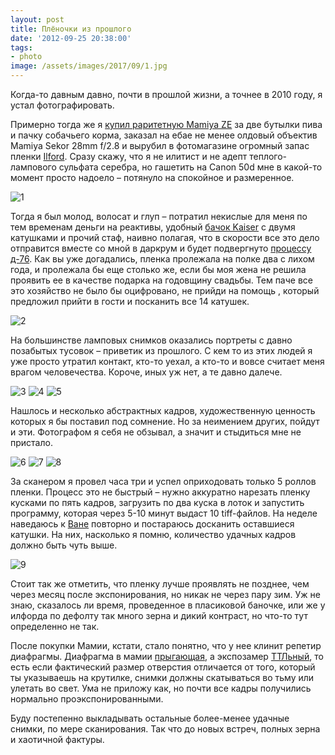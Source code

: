 ```yaml
---
layout: post
title: Плёночки из прошлого
date: '2012-09-25 20:38:00'
tags:
- photo
image: /assets/images/2017/09/1.jpg
---
```


Когда-то давным давно, почти в прошлой жизни, а точнее в 2010 году, я устал фотографировать.

Примерно тогда же я [купил раритетную Mamiya ZE](http://shouldgo.ru/the-eternal-seduction-of-autumn/ "The eternal seduction of Autumn") за две бутылки пива и пачку собачьего корма, заказал на ебае не менее олдовый объектив Mamiya Sekor 28mm f/2.8 и вырубил в фотомагазине огромный запас пленки [Ilford](http://www.ilfordphoto.com/products/producttype.asp?n=3&t=Black+%26+White+Films). Сразу скажу, что я не илитист и не адепт теплого-лампового сульфата серебра, но гашетить на Canon 50d мне в какой-то момент просто надоело – потянуло на спокойное и размеренное.

![1](/assets/images/2017/09/1.jpg)

Тогда я был молод, волосат и глуп – потратил некислые для меня по тем временам деньги на реактивы, удобный [бачок Kaiser](http://www.amazon.de/Kaiser-4296-Entwicklungsdose-Standard-650/dp/B0015KI0JC) с двумя катушками и прочий стаф, наивно полагая, что в скорости все это дело отправится вместе со мной в даркрум и будет подвергнуто [процессу д-76](http://bigpicture.ru/?p=172374). Как вы уже догадались, пленка пролежала на полке два с лихом года, и пролежала бы еще столько же, если бы моя жена не решила проявить ее в качестве подарка на годовщину свадьбы. Тем паче все это хозяйство не было бы оцифровано, не прийди на помощь , который предложил прийти в гости и посканить все 14 катушек.

![2](/assets/images/2017/09/2.jpg)

На большинстве ламповых снимков оказались портреты с давно позабытых тусовок – приветик из прошлого. С кем то из этих людей я уже просто утратил контакт, кто-то уехал, а кто-то и вовсе считает меня врагом человечества. Короче, иных уж нет, а те давно далече.

![3](/assets/images/2017/09/3.jpg)
![4](/assets/images/2017/09/4.jpg)
![5](/assets/images/2017/09/5.jpg)

Нашлось и несколько абстрактных кадров, художественную ценность которых я бы поставил под сомнение. Но за неимением других, пойдут и эти. Фотографом я себя не обзывал, а значит и стыдиться мне не пристало.

![6](/assets/images/2017/09/6.jpg)
![7](/assets/images/2017/09/7.jpg)
![8](/assets/images/2017/09/8.jpg)

За сканером я провел часа три и успел оприходовать только 5 роллов пленки. Процесс это не быстрый – нужно аккуратно нарезать пленку кусками по пять кадров, загрузить по два куска в лоток и запустить программу, которая через 5-10 минут выдаст 10 tiff-файлов. На неделе наведаюсь к [Ване](http://notenoughphotos.tumblr.com) повторно и постараюсь досканить оставшиеся катушки. На них, насколько я помню, количество удачных кадров должно быть чуть выше.

![9](/assets/images/2017/09/9.jpg)

Стоит так же отметить, что пленку лучше проявлять не позднее, чем через месяц после экспонирования, но никак не через пару зим. Уж не знаю, сказалось ли время, проведенное в пласиковой баночке, или же у илфорда по дефолту так много зерна и дикий контраст, но что-то тут определенно не так.

После покупки Мамии, кстати, стало понятно, что у нее клинит репетир диафрагмы. Диафрагма в мамии [прыгающая](http://ru.wikipedia.org/wiki/%D0%94%D0%B8%D0%B0%D1%84%D1%80%D0%B0%D0%B3%D0%BC%D0%B0_(%D1%84%D0%BE%D1%82%D0%BE)#.D0.9F.D1.80.D1.8B.D0.B3.D0.B0.D1.8E.D1.89.D0.B0.D1.8F_.D0.B4.D0.B8.D0.B0.D1.84.D1.80.D0.B0.D0.B3.D0.BC.D0.B0), а экспозамер [ТТЛьный](http://ru.wikipedia.org/wiki/Through_the_lens), то есть если фактический размер отверстия отличается от того, который ты указываешь на крутилке, снимки должны скатываться во тьму или улетать во свет. Ума не приложу как, но почти все кадры получились нормально проэкспонированными.

Буду постепенно выкладывать остальные более-менее удачные снимки, по мере сканирования. Так что до новых встреч, полных зерна и хаотичной фактуры.
